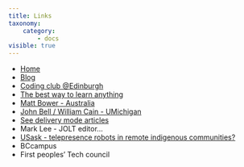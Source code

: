 ```yaml
---
title: Links
taxonomy:
    category:
        - docs
visible: true
---
```


- [Home](https://madland.ca)
- [Blog](https://grav.madland.ca)
- [Coding club @Edinburgh](https://ourcodingclub.github.io/)
- [The best way to learn anything](https://fs.blog/2012/04/learn-anything-faster-with-the-feynman-technique/)
- [Matt Bower - Australia](https://blendsync.org/)
- [John Bell / William Cain - UMichigan](http://designstudio.educ.msu.edu/category/synchromodal/)
- [See delivery mode articles](https://drive.google.com/drive/u/0/folders/0B-bv3P4k4FkENTFmeUdYZlRGRXM)
- Mark Lee - JOLT editor…
- [USask -  telepresence robots in remote indigenous communities?](https://vickidrozdowski.files.wordpress.com/2012/10/individual-investigation-of-a-learning-theory-aboriginal-pedagogy.pdf)
- BCcampus
- First peoples’ Tech council
